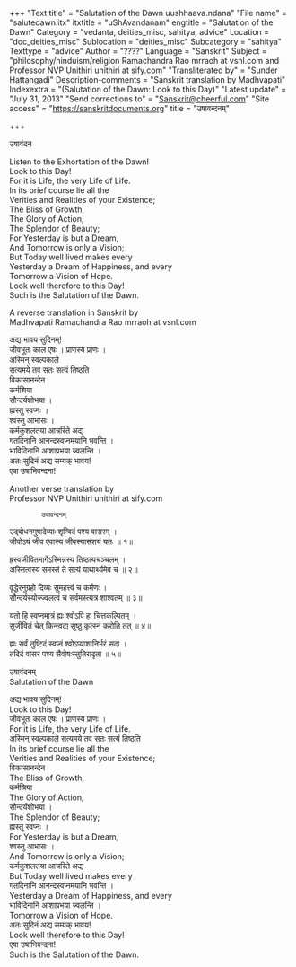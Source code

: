 +++
"Text title" = "Salutation of the Dawn  uushhaava.ndana"
"File name" = "salutedawn.itx"
itxtitle = "uShAvandanam"
engtitle = "Salutation of the Dawn"
Category = "vedanta, deities_misc, sahitya, advice"
Location = "doc_deities_misc"
Sublocation = "deities_misc"
Subcategory = "sahitya"
Texttype = "advice"
Author = "????"
Language = "Sanskrit"
Subject = "philosophy/hinduism/religion  Ramachandra Rao mrraoh at vsnl.com and Professor NVP Unithiri unithiri at sify.com"
"Transliterated by" = "Sunder Hattangadi"
Description-comments = "Sanskrit translation by Madhvapati"
Indexextra = "(Salutation of the Dawn: Look to this Day)"
"Latest update" = "July 31, 2013"
"Send corrections to" = "Sanskrit@cheerful.com"
"Site access" = "https://sanskritdocuments.org"
title = "उषावन्दनम्"

+++
  
 उषावंदन   
  
  
Listen to the Exhortation of the Dawn!  
Look to this Day!  
For it is Life, the very Life of Life.  
In its brief course lie all the  
Verities and Realities of your Existence;  
The Bliss of Growth,  
The Glory of Action,  
The Splendor of Beauty;  
For Yesterday is but a Dream,  
And Tomorrow is only a Vision;  
But Today well lived makes every  
Yesterday a Dream of Happiness, and every  
Tomorrow a Vision of Hope.  
Look well therefore to this Day!  
Such is the Salutation of the Dawn.  
  
  
  
A reverse translation in Sanskrit by  
Madhvapati Ramachandra Rao mrraoh at vsnl.com  
  
अद्य भावय सुदिनम्!  
जीवभूतः काल एषः । प्राणस्य प्राणः ।  
अस्मिन् स्वल्पकाले  
सत्यमये तव सतः सत्यं तिष्ठति  
विकासानन्देन  
कर्मश्रिया  
सौन्दर्यशोभया ।  
ह्यस्तु स्वप्नः ।  
श्वस्तु आभासः ।  
कर्मकुशलतया आचरिते अद्य  
गतदिनानि आनन्दस्वप्नमयानि भवन्ति ।  
भाविदिनानि आशाप्रभया ज्वलन्ति ।  
अतः सुदिनं अद्य सम्यक् भावय!  
एषा उषाभिवन्दना!  
  
  
  
  
 Another verse translation by  
Professor NVP Unithiri unithiri at sify.com  
  
            उषावन्दनम्  
उद्बोधनमुषादेव्याः श‍ृण्विदं पश्य वासरम् ।  
जीवोऽयं जीव एवास्य जीवस्यासंशयं यतः ॥ १॥  
  
ह्रस्वजीवितमार्गेऽस्मिन्नस्य तिष्ठत्यचञ्चलम् ।  
अस्तित्वस्य समस्तं ते सत्यं याथार्थ्यमेव च ॥ २॥  
  
वृद्धेरनुग्रहो दिव्यः सुमहत्त्वं च कर्मणः ।  
सौन्दर्यस्योज्ज्वलत्वं च सर्वमस्त्यत्र शाश्वतम् ॥ ३॥  
  
यतो हि स्वप्नमात्रं ह्यः श्वोऽपि हा चित्तकल्पितम् ।  
सुजीवितं चेत् किन्त्वद्य सुष्ठु कृत्स्नं करोति तत् ॥ ४॥  
  
ह्यः सर्वं तुष्टिदं स्वप्नं श्वोऽप्याशानिर्भरं सदा ।  
तदिदं वासरं पश्य सैवोषःस्तुतिरादृता ॥ ५॥  
  
  
  उषावंदनम्  
   Salutation of the Dawn  
  
अद्य भावय सुदिनम्!  
Look to this Day!  
जीवभूतः काल एषः । प्राणस्य प्राणः ।  
For it is Life, the very Life of Life.  
अस्मिन् स्वल्पकाले सत्यमये तव सतः सत्यं तिष्ठति  
In its brief course lie all the  
Verities and Realities of your Existence;  
विकासानन्देन  
The Bliss of Growth,  
कर्मश्रिया  
The Glory of Action,  
सौन्दर्यशोभया ।  
The Splendor of Beauty;  
ह्यस्तु स्वप्नः ।  
For Yesterday is but a Dream,  
श्वस्तु आभासः ।  
And Tomorrow is only a Vision;  
कर्मकुशलतया आचरिते अद्य  
But Today well lived makes every  
गतदिनानि आनन्दस्वप्नमयानि भवन्ति ।  
Yesterday a Dream of Happiness, and every  
भाविदिनानि आशाप्रभया ज्वलन्ति ।  
Tomorrow a Vision of Hope.  
अतः सुदिनं अद्य सम्यक् भावय!  
Look well therefore to this Day!  
एषा उषाभिवन्दना!  
Such is the Salutation of the Dawn.  
  
  
